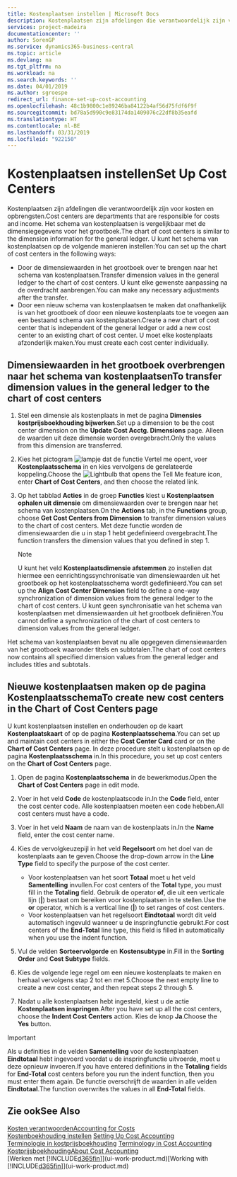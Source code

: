 ```yaml
---
title: Kostenplaatsen instellen | Microsoft Docs
description: Kostenplaatsen zijn afdelingen die verantwoordelijk zijn voor kosten en opbrengsten. Het schema van kostenplaatsen is vergelijkbaar met de dimensiegegevens voor het grootboek.
services: project-madeira
documentationcenter: ''
author: SorenGP
ms.service: dynamics365-business-central
ms.topic: article
ms.devlang: na
ms.tgt_pltfrm: na
ms.workload: na
ms.search.keywords: ''
ms.date: 04/01/2019
ms.author: sgroespe
redirect_url: finance-set-up-cost-accounting
ms.openlocfilehash: 48c1b9800c1e89246ba84122b4af56d75fdf6f9f
ms.sourcegitcommit: bd78a5d990c9e83174da1409076c22df8b35eafd
ms.translationtype: HT
ms.contentlocale: nl-BE
ms.lasthandoff: 03/31/2019
ms.locfileid: "922150"
---
```

# <a name="set-up-cost-centers"></a><span data-ttu-id="15f6c-104">Kostenplaatsen instellen</span><span class="sxs-lookup"><span data-stu-id="15f6c-104">Set Up Cost Centers</span></span>
<span data-ttu-id="15f6c-105">Kostenplaatsen zijn afdelingen die verantwoordelijk zijn voor kosten en opbrengsten.</span><span class="sxs-lookup"><span data-stu-id="15f6c-105">Cost centers are departments that are responsible for costs and income.</span></span> <span data-ttu-id="15f6c-106">Het schema van kostenplaatsen is vergelijkbaar met de dimensiegegevens voor het grootboek.</span><span class="sxs-lookup"><span data-stu-id="15f6c-106">The chart of cost centers is similar to the dimension information for the general ledger.</span></span> <span data-ttu-id="15f6c-107">U kunt het schema van kostenplaatsen op de volgende manieren instellen:</span><span class="sxs-lookup"><span data-stu-id="15f6c-107">You can set up the chart of cost centers in the following ways:</span></span>  

-   <span data-ttu-id="15f6c-108">Door de dimensiewaarden in het grootboek over te brengen naar het schema van kostenplaatsen.</span><span class="sxs-lookup"><span data-stu-id="15f6c-108">Transfer dimension values in the general ledger to the chart of cost centers.</span></span> <span data-ttu-id="15f6c-109">U kunt elke gewenste aanpassing na de overdracht aanbrengen.</span><span class="sxs-lookup"><span data-stu-id="15f6c-109">You can make any necessary adjustments after the transfer.</span></span>  
-   <span data-ttu-id="15f6c-110">Door een nieuw schema van kostenplaatsen te maken dat onafhankelijk is van het grootboek of door een nieuwe kostenplaats toe te voegen aan een bestaand schema van kostenplaatsen.</span><span class="sxs-lookup"><span data-stu-id="15f6c-110">Create a new chart of cost center that is independent of the general ledger or add a new cost center to an existing chart of cost center.</span></span> <span data-ttu-id="15f6c-111">U moet elke kostenplaats afzonderlijk maken.</span><span class="sxs-lookup"><span data-stu-id="15f6c-111">You must create each cost center individually.</span></span>  

## <a name="to-transfer-dimension-values-in-the-general-ledger-to-the-chart-of-cost-centers"></a><span data-ttu-id="15f6c-112">Dimensiewaarden in het grootboek overbrengen naar het schema van kostenplaatsen</span><span class="sxs-lookup"><span data-stu-id="15f6c-112">To transfer dimension values in the general ledger to the chart of cost centers</span></span>  
1.  <span data-ttu-id="15f6c-113">Stel een dimensie als kostenplaats in met de pagina **Dimensies kostprijsboekhouding bijwerken**.</span><span class="sxs-lookup"><span data-stu-id="15f6c-113">Set up a dimension to be the cost center dimension on the **Update Cost Acctg. Dimensions** page.</span></span> <span data-ttu-id="15f6c-114">Alleen de waarden uit deze dimensie worden overgebracht.</span><span class="sxs-lookup"><span data-stu-id="15f6c-114">Only the values from this dimension are transferred.</span></span>  
2.  <span data-ttu-id="15f6c-115">Kies het pictogram ![lampje dat de functie Vertel me opent](media/ui-search/search_small.png "Vertel me wat u wilt doen"), voer **Kostenplaatsschema** in en kies vervolgens de gerelateerde koppeling.</span><span class="sxs-lookup"><span data-stu-id="15f6c-115">Choose the ![Lightbulb that opens the Tell Me feature](media/ui-search/search_small.png "Tell me what you want to do") icon, enter **Chart of Cost Centers**, and then choose the related link.</span></span>  
3.  <span data-ttu-id="15f6c-116">Op het tabblad **Acties** in de groep **Functies** kiest u **Kostenplaatsen ophalen uit dimensie** om dimensiewaarden over te brengen naar het schema van kostenplaatsen.</span><span class="sxs-lookup"><span data-stu-id="15f6c-116">On the **Actions** tab, in the **Functions** group, choose **Get Cost Centers from Dimension** to transfer dimension values to the chart of cost centers.</span></span> <span data-ttu-id="15f6c-117">Met deze functie worden de dimensiewaarden die u in stap 1 hebt gedefinieerd overgebracht.</span><span class="sxs-lookup"><span data-stu-id="15f6c-117">The function transfers the dimension values that you defined in step 1.</span></span>  

    > [!NOTE]  
    >  <span data-ttu-id="15f6c-118">U kunt het veld **Kostenplaatsdimensie afstemmen** zo instellen dat hiermee een eenrichtingssynchronisatie van dimensiewaarden uit het grootboek op het kostenplaatsschema wordt gedefinieerd.</span><span class="sxs-lookup"><span data-stu-id="15f6c-118">You can set up the **Align Cost Center Dimension**  field to define a one-way synchronization of dimension values from the general ledger to the chart of cost centers.</span></span> <span data-ttu-id="15f6c-119">U kunt geen synchronisatie van het schema van kostenplaatsen met dimensiewaarden uit het grootboek definiëren.</span><span class="sxs-lookup"><span data-stu-id="15f6c-119">You cannot define a synchronization of the chart of cost centers to dimension values from the general ledger.</span></span>  

<span data-ttu-id="15f6c-120">Het schema van kostenplaatsen bevat nu alle opgegeven dimensiewaarden van het grootboek waaronder titels en subtotalen.</span><span class="sxs-lookup"><span data-stu-id="15f6c-120">The chart of cost centers now contains all specified dimension values from the general ledger and includes titles and subtotals.</span></span>  

## <a name="to-create-new-cost-centers-in-the-chart-of-cost-centers-page"></a><span data-ttu-id="15f6c-121">Nieuwe kostenplaatsen maken op de pagina Kostenplaatsschema</span><span class="sxs-lookup"><span data-stu-id="15f6c-121">To create new cost centers in the Chart of Cost Centers page</span></span>  
<span data-ttu-id="15f6c-122">U kunt kostenplaatsen instellen en onderhouden op de kaart **Kostenplaatskaart** of op de pagina **Kostenplaatsschema**.</span><span class="sxs-lookup"><span data-stu-id="15f6c-122">You can set up and maintain cost centers in either the **Cost Center Card** card or on the **Chart of Cost Centers** page.</span></span> <span data-ttu-id="15f6c-123">In deze procedure stelt u kostenplaatsen op de pagina **Kostenplaatsschema** in.</span><span class="sxs-lookup"><span data-stu-id="15f6c-123">In this procedure, you set up cost centers on the **Chart of Cost Centers** page.</span></span>  

1. <span data-ttu-id="15f6c-124">Open de pagina **Kostenplaatsschema** in de bewerkmodus.</span><span class="sxs-lookup"><span data-stu-id="15f6c-124">Open the **Chart of Cost Centers** page in edit mode.</span></span>  
2. <span data-ttu-id="15f6c-125">Voer in het veld **Code** de kostenplaatscode in.</span><span class="sxs-lookup"><span data-stu-id="15f6c-125">In the **Code** field, enter the cost center code.</span></span> <span data-ttu-id="15f6c-126">Alle kostenplaatsen moeten een code hebben.</span><span class="sxs-lookup"><span data-stu-id="15f6c-126">All cost centers must have a code.</span></span>  
3. <span data-ttu-id="15f6c-127">Voer in het veld **Naam** de naam van de kostenplaats in.</span><span class="sxs-lookup"><span data-stu-id="15f6c-127">In the **Name** field, enter the cost center name.</span></span>  
4. <span data-ttu-id="15f6c-128">Kies de vervolgkeuzepijl in het veld **Regelsoort** om het doel van de kostenplaats aan te geven.</span><span class="sxs-lookup"><span data-stu-id="15f6c-128">Choose the drop-down arrow in the **Line Type** field to specify the purpose of the cost center.</span></span>  

    - <span data-ttu-id="15f6c-129">Voor kostenplaatsen van het soort **Totaal** moet u het veld **Samentelling** invullen.</span><span class="sxs-lookup"><span data-stu-id="15f6c-129">For cost centers of the **Total** type, you must fill in the **Totaling** field.</span></span> <span data-ttu-id="15f6c-130">Gebruik de operator **of**, die uit een verticale lijn (**&#124;**) bestaat om bereiken voor kostenplaatsen in te stellen.</span><span class="sxs-lookup"><span data-stu-id="15f6c-130">Use the **or** operator, which is a vertical line (**&#124;**) to set ranges of cost centers.</span></span>  
    - <span data-ttu-id="15f6c-131">Voor kostenplaatsen van het regelsoort **Eindtotaal** wordt dit veld automatisch ingevuld wanneer u de inspringfunctie gebruikt.</span><span class="sxs-lookup"><span data-stu-id="15f6c-131">For cost centers of the **End-Total** line type, this field is filled in automatically when you use the indent function.</span></span>  
5.  <span data-ttu-id="15f6c-132">Vul de velden **Sorteervolgorde** en **Kostensubtype** in.</span><span class="sxs-lookup"><span data-stu-id="15f6c-132">Fill in the **Sorting Order** and **Cost Subtype** fields.</span></span>  
6.  <span data-ttu-id="15f6c-133">Kies de volgende lege regel om een nieuwe kostenplaats te maken en herhaal vervolgens stap 2 tot en met 5.</span><span class="sxs-lookup"><span data-stu-id="15f6c-133">Choose the next empty line to create a new cost center, and then repeat steps 2 through 5.</span></span>  
7.  <span data-ttu-id="15f6c-134">Nadat u alle kostenplaatsen hebt ingesteld, kiest u de actie **Kostenplaatsen inspringen**.</span><span class="sxs-lookup"><span data-stu-id="15f6c-134">After you have set up all the cost centers, choose the **Indent Cost Centers** action.</span></span> <span data-ttu-id="15f6c-135">Kies de knop **Ja**.</span><span class="sxs-lookup"><span data-stu-id="15f6c-135">Choose the **Yes** button.</span></span>  

> [!IMPORTANT]  
>  <span data-ttu-id="15f6c-136">Als u definities in de velden **Samentelling** voor de kostenplaatsen **Eindtotaal** hebt ingevoerd voordat u de inspringfunctie uitvoerde, moet u deze opnieuw invoeren.</span><span class="sxs-lookup"><span data-stu-id="15f6c-136">If you have entered definitions in the **Totaling** fields for **End-Total** cost centers before you run the indent function, then you must enter them again.</span></span> <span data-ttu-id="15f6c-137">De functie overschrijft de waarden in alle velden **Eindtotaal**.</span><span class="sxs-lookup"><span data-stu-id="15f6c-137">The function overwrites the values in all **End-Total** fields.</span></span>  

## <a name="see-also"></a><span data-ttu-id="15f6c-138">Zie ook</span><span class="sxs-lookup"><span data-stu-id="15f6c-138">See Also</span></span>  
[<span data-ttu-id="15f6c-139">Kosten verantwoorden</span><span class="sxs-lookup"><span data-stu-id="15f6c-139">Accounting for Costs</span></span>](finance-manage-cost-accounting.md)  
<span data-ttu-id="15f6c-140">[Kostenboekhouding instellen](finance-set-up-cost-accounting.md) </span><span class="sxs-lookup"><span data-stu-id="15f6c-140">[Setting Up Cost Accounting](finance-set-up-cost-accounting.md) </span></span>  
<span data-ttu-id="15f6c-141">[Terminologie in kostprijsboekhouding](finance-terminology-in-cost-accounting.md) </span><span class="sxs-lookup"><span data-stu-id="15f6c-141">[Terminology in Cost Accounting](finance-terminology-in-cost-accounting.md) </span></span>  
[<span data-ttu-id="15f6c-142">Kostprijsboekhouding</span><span class="sxs-lookup"><span data-stu-id="15f6c-142">About Cost Accounting</span></span>](finance-about-cost-accounting.md)  
<span data-ttu-id="15f6c-143">[Werken met [!INCLUDE[d365fin](includes/d365fin_md.md)]](ui-work-product.md)</span><span class="sxs-lookup"><span data-stu-id="15f6c-143">[Working with [!INCLUDE[d365fin](includes/d365fin_md.md)]](ui-work-product.md)</span></span>
